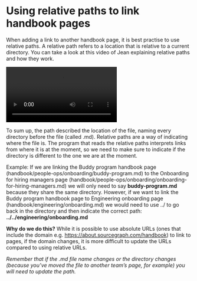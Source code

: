 # Using relative paths to link handbook pages

When adding a link to another handbook page, it is best practise to use relative paths. A relative path refers to a location that is relative to a current directory. You can take a look at this video of Jean explaining relative paths and how they work.

<video controls src="https://storage.googleapis.com/sourcegraph-assets/handbook/Relative%20paths%20in%20the%20handbook.mp4"></video>

To sum up, the path described the location of the file, naming every directory before the file (called .md). Relative paths are a way of indicating where the file is. The program that reads the relative paths interprets links from where it is at the moment, so we need to make sure to indicate if the directory is different to the one we are at the moment.

Example:
If we are linking the Buddy program handbook page (handbook/people-ops/onboarding/buddy-program.md) to the Onboarding for hiring managers page (handbook/people-ops/onboarding/onboarding-for-hiring-managers.md) we will only need to say **buddy-program.md** because they share the same directory.
However, if we want to link the Buddy program handbook page to Engineering onboarding page (handbook/engineering/onboarding.md) we would need to use ../ to go back in the directory and then indicate the correct path: **../../engineering/onboarding.md**

**Why do we do this?**
While it is possible to use absolute URLs (ones that include the domain e.g. https://about.sourcegraph.com/handbook) to link to pages, if the domain changes, it is more difficult to update the URLs compared to using relative URLs.

_Remember that if the .md file name changes or the directory changes (because you’ve moved the file to another team’s page, for example) you will need to update the path._